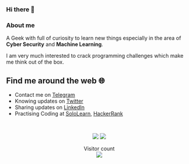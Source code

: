 ### Hi there 👋

### About me
 A Geek with full of curiosity to learn new things especially in the area of **Cyber Security** and **Machine Learning**.

 I am very much interested to crack programming challenges which make me think out of the box. 
 
## Find me around the web :globe_with_meridians:

- Contact me on <a href="https://t.me/kickthebug">Telegram</a> 
- Knowing updates on <a href="https://twitter.com/rapolupavans">Twitter</a>
- Sharing updates on <a href="https://www.linkedin.com/in/rapolupavans/">LinkedIn</a>
- Practising Coding at <a href="https://www.sololearn.com/Profile/4315873/">SoloLearn</a>, <a href="https://www.hackerrank.com/rapolupavans">HackerRank</a>

<br>
<p align = "center">
  <img src = "https://github-readme-stats.vercel.app/api?username=rapolupavans&show_icons=true&line_height=27">
  <img src = "https://github-readme-stats.vercel.app/api/top-langs/?username=rapolupavans&hide=css,java,html">
</p>

<p align="center">
Visitor count<br>
<img src="https://profile-counter.glitch.me/priyathamhub/count.svg" />
</p>
<!--
**rapolupavans/rapolupavans** is a ✨ _special_ ✨ repository because its `README.md` (this file) appears on your GitHub profile.

Here are some ideas to get you started:

- 🔭 I’m currently working on ...
- 🌱 I’m currently learning ...
- 👯 I’m looking to collaborate on ...
- 🤔 I’m looking for help with ...
- 💬 Ask me about ...
- 📫 How to reach me: ...
- 😄 Pronouns: ...
- ⚡ Fun fact: ...
-->
